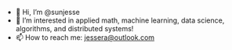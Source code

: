 - 👋 Hi, I’m @sunjesse
- 👀 I’m interested in applied math, machine learning, data science, algorithms, and distributed systems!
- 📫 How to reach me: jessera@outlook.com

<!---
sunjesse/sunjesse is a ✨ special ✨ repository because its `README.md` (this file) appears on your GitHub profile.
You can click the Preview link to take a look at your changes.
--->
